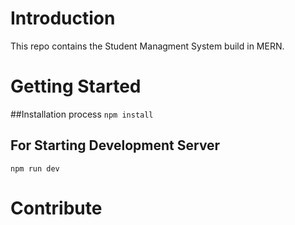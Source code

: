 # Introduction 
This repo contains the Student Managment System build in MERN.

# Getting Started
##Installation process
```npm install```

## For Starting Development Server
```npm run dev```

# Contribute

